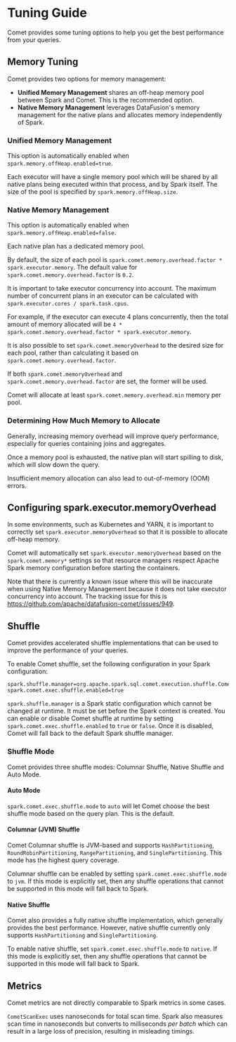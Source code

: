 <!---
Licensed to the Apache Software Foundation (ASF) under one
or more contributor license agreements.  See the NOTICE file
distributed with this work for additional information
regarding copyright ownership.  The ASF licenses this file
to you under the Apache License, Version 2.0 (the
"License"); you may not use this file except in compliance
with the License.  You may obtain a copy of the License at

http://www.apache.org/licenses/LICENSE-2.0

Unless required by applicable law or agreed to in writing,
software distributed under the License is distributed on an
"AS IS" BASIS, WITHOUT WARRANTIES OR CONDITIONS OF ANY
KIND, either express or implied.  See the License for the
specific language governing permissions and limitations
under the License.
-->

# Tuning Guide

Comet provides some tuning options to help you get the best performance from your queries.

## Memory Tuning

Comet provides two options for memory management:

- **Unified Memory Management** shares an off-heap memory pool between Spark and Comet. This is the recommended option.
- **Native Memory Management** leverages DataFusion's memory management for the native plans and allocates memory independently of Spark.

### Unified Memory Management

This option is automatically enabled when `spark.memory.offHeap.enabled=true`.

Each executor will have a single memory pool which will be shared by all native plans being executed within that
process, and by Spark itself. The size of the pool is specified by `spark.memory.offHeap.size`.

### Native Memory Management

This option is automatically enabled when `spark.memory.offHeap.enabled=false`.

Each native plan has a dedicated memory pool.

By default, the size of each pool is `spark.comet.memory.overhead.factor * spark.executor.memory`. The default value
for `spark.comet.memory.overhead.factor` is `0.2`.

It is important to take executor concurrency into account. The maximum number of concurrent plans in an executor can
be calculated with `spark.executor.cores / spark.task.cpus`.

For example, if the executor can execute 4 plans concurrently, then the total amount of memory allocated will be
`4 * spark.comet.memory.overhead.factor * spark.executor.memory`.

It is also possible to set `spark.comet.memoryOverhead` to the desired size for each pool, rather than calculating
it based on `spark.comet.memory.overhead.factor`.

If both `spark.comet.memoryOverhead` and `spark.comet.memory.overhead.factor` are set, the former will be used.

Comet will allocate at least `spark.comet.memory.overhead.min` memory per pool.

### Determining How Much Memory to Allocate

Generally, increasing memory overhead will improve query performance, especially for queries containing joins and
aggregates.

Once a memory pool is exhausted, the native plan will start spilling to disk, which will slow down the query.

Insufficient memory allocation can also lead to out-of-memory (OOM) errors.

## Configuring spark.executor.memoryOverhead

In some environments, such as Kubernetes and YARN, it is important to correctly set `spark.executor.memoryOverhead` so
that it is possible to allocate off-heap memory.

Comet will automatically set `spark.executor.memoryOverhead` based on the `spark.comet.memory*` settings so that
resource managers respect Apache Spark memory configuration before starting the containers.

Note that there is currently a known issue where this will be inaccurate when using Native Memory Management because it
does not take executor concurrency into account. The tracking issue for this is
https://github.com/apache/datafusion-comet/issues/949.

## Shuffle

Comet provides accelerated shuffle implementations that can be used to improve the performance of your queries.

To enable Comet shuffle, set the following configuration in your Spark configuration:

```
spark.shuffle.manager=org.apache.spark.sql.comet.execution.shuffle.CometShuffleManager
spark.comet.exec.shuffle.enabled=true
```

`spark.shuffle.manager` is a Spark static configuration which cannot be changed at runtime.
It must be set before the Spark context is created. You can enable or disable Comet shuffle
at runtime by setting `spark.comet.exec.shuffle.enabled` to `true` or `false`.
Once it is disabled, Comet will fall back to the default Spark shuffle manager.

### Shuffle Mode

Comet provides three shuffle modes: Columnar Shuffle, Native Shuffle and Auto Mode.

#### Auto Mode

`spark.comet.exec.shuffle.mode` to `auto` will let Comet choose the best shuffle mode based on the query plan. This
is the default.

#### Columnar (JVM) Shuffle

Comet Columnar shuffle is JVM-based and supports `HashPartitioning`, `RoundRobinPartitioning`, `RangePartitioning`, and
`SinglePartitioning`. This mode has the highest query coverage.

Columnar shuffle can be enabled by setting `spark.comet.exec.shuffle.mode` to `jvm`. If this mode is explicitly set,
then any shuffle operations that cannot be supported in this mode will fall back to Spark.

#### Native Shuffle

Comet also provides a fully native shuffle implementation, which generally provides the best performance. However,
native shuffle currently only supports `HashPartitioning` and `SinglePartitioning`.

To enable native shuffle, set `spark.comet.exec.shuffle.mode` to `native`. If this mode is explicitly set,
then any shuffle operations that cannot be supported in this mode will fall back to Spark.

## Metrics

Comet metrics are not directly comparable to Spark metrics in some cases.

`CometScanExec` uses nanoseconds for total scan time. Spark also measures scan time in nanoseconds but converts to
milliseconds _per batch_ which can result in a large loss of precision, resulting in misleading timings.